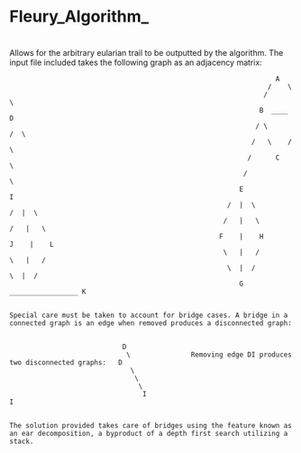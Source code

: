 # Fleury_Algorithm_
#

Allows for the arbitrary eularian trail to be outputted by the algorithm. The input file included takes the following graph as an adjacency matrix:  

                        
                        
                                                                      A
                                                                    /    \ 
                                                                   /      \
                                                                  B  ____  D  
                                                                 / \      /  \
                                                                /   \    /    \
                                                               /      C        \
                                                              /                 \
                                                             E                   I 
                                                          /  |  \             /  |  \   
                                                         /   |   \           /   |   \
                                                        F    |    H         J    |    L    
                                                         \   |   /           \   |   /
                                                          \  |  /             \  |  /
                                                             G _________________ K  
                 
                 
    Special care must be taken to account for bridge cases. A bridge in a connected graph is an edge when removed produces a disconnected graph:  
    
    
                                D  
                                 \               Removing edge DI produces two disconnected graphs:   D              
                                  \                              
                                   \
                                    \
                                     I                                                                            I  
    
    
    The solution provided takes care of bridges using the feature known as an ear decomposition, a byproduct of a depth first search utilizing a stack.
    

